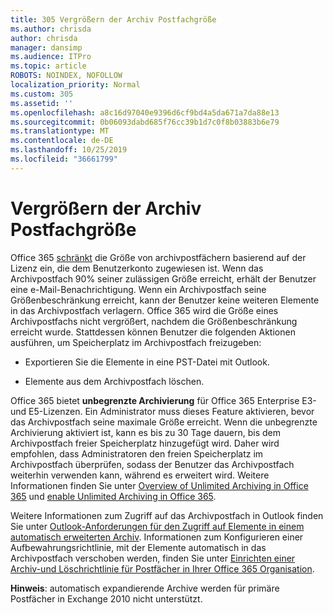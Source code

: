 ```yaml
---
title: 305 Vergrößern der Archiv Postfachgröße
ms.author: chrisda
author: chrisda
manager: dansimp
ms.audience: ITPro
ms.topic: article
ROBOTS: NOINDEX, NOFOLLOW
localization_priority: Normal
ms.custom: 305
ms.assetid: ''
ms.openlocfilehash: a8c16d97040e9396d6cf9bd4a5da671a7da88e13
ms.sourcegitcommit: 0b06093dabd685f76cc39b1d7c0f8b03883b6e79
ms.translationtype: MT
ms.contentlocale: de-DE
ms.lasthandoff: 10/25/2019
ms.locfileid: "36661799"
---
```

# <a name="increase-the-archive-mailbox-size"></a>Vergrößern der Archiv Postfachgröße

Office 365 [schränkt](https://docs.microsoft.com/office365/servicedescriptions/exchange-online-service-description/exchange-online-limits#mailbox-storage-limits) die Größe von archivpostfächern basierend auf der Lizenz ein, die dem Benutzerkonto zugewiesen ist. Wenn das Archivpostfach 90% seiner zulässigen Größe erreicht, erhält der Benutzer eine e-Mail-Benachrichtigung. Wenn ein Archivpostfach seine Größenbeschränkung erreicht, kann der Benutzer keine weiteren Elemente in das Archivpostfach verlagern. Office 365 wird die Größe eines Archivpostfachs nicht vergrößert, nachdem die Größenbeschränkung erreicht wurde. Stattdessen können Benutzer die folgenden Aktionen ausführen, um Speicherplatz im Archivpostfach freizugeben:

- Exportieren Sie die Elemente in eine PST-Datei mit Outlook.

- Elemente aus dem Archivpostfach löschen.

Office 365 bietet **unbegrenzte Archivierung** für Office 365 Enterprise E3-und E5-Lizenzen. Ein Administrator muss dieses Feature aktivieren, bevor das Archivpostfach seine maximale Größe erreicht. Wenn die unbegrenzte Archivierung aktiviert ist, kann es bis zu 30 Tage dauern, bis dem Archivpostfach freier Speicherplatz hinzugefügt wird. Daher wird empfohlen, dass Administratoren den freien Speicherplatz im Archivpostfach überprüfen, sodass der Benutzer das Archivpostfach weiterhin verwenden kann, während es erweitert wird. Weitere Informationen finden Sie unter [Overview of Unlimited Archiving in Office 365](https://docs.microsoft.com/office365/securitycompliance/unlimited-archiving) und [enable Unlimited Archiving in Office 365](https://docs.microsoft.com/office365/securitycompliance/enable-unlimited-archiving).

Weitere Informationen zum Zugriff auf das Archivpostfach in Outlook finden Sie unter [Outlook-Anforderungen für den Zugriff auf Elemente in einem automatisch erweiterten Archiv](https://docs.microsoft.com/office365/securitycompliance/unlimited-archiving#outlook-requirements-for-accessing-items-in-an-auto-expanded-archive). Informationen zum Konfigurieren einer Aufbewahrungsrichtlinie, mit der Elemente automatisch in das Archivpostfach verschoben werden, finden Sie unter [Einrichten einer Archiv-und Löschrichtlinie für Postfächer in Ihrer Office 365 Organisation](https://docs.microsoft.com/office365/securitycompliance/set-up-an-archive-and-deletion-policy-for-mailboxes).

**Hinweis**: automatisch expandierende Archive werden für primäre Postfächer in Exchange 2010 nicht unterstützt.
